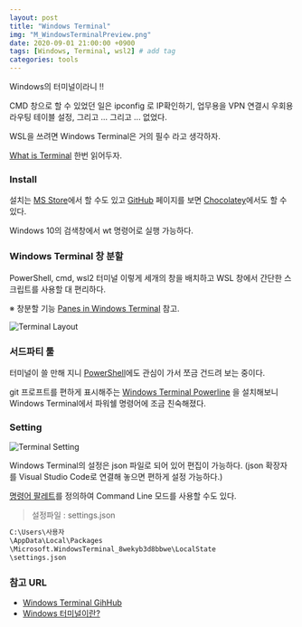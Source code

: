 ```yaml
---
layout: post
title: "Windows Terminal"
img: "M_WindowsTerminalPreview.png"
date: 2020-09-01 21:00:00 +0900
tags: [Windows, Terminal, wsl2] # add tag
categories: tools
---
```


Windows의 터미널이라니 !!  

CMD 창으로 할 수 있었던 일은 ipconfig 로 IP확인하기, 업무용을 VPN 연결시 우회용 라우팅 테이블 설정, 그리고 ... 그리고 ... 없었다. 

WSL을 쓰려면 Windows Terminal은 거의 필수 라고 생각하자. 

[What is Terminal](https://devblogs.microsoft.com/commandline/windows-terminal-preview-1-3-release/) 한번 읽어두자. 

### Install  

설치는 [MS Store](https://aka.ms/terminal)에서 할 수도 있고 [GitHub](https://github.com/microsoft/terminal) 페이지를 보면 [Chocolatey](https://chocolatey.org)에서도 할 수 있다. 

Windows 10의 검색창에서 wt 명령어로 실행 가능하다.  

### Windows Terminal 창 분할 

PowerShell, cmd, wsl2 터미널 이렇게 세개의 창을 배치하고 WSL 창에서 간단한 스크립트를 사용할 대 편리하다.   

※ 창분할 기능 [Panes in Windows Terminal](https://docs.microsoft.com/en-us/windows/terminal/panes) 참고. 

![Terminal Layout]({{site.bashurl}}/assets/img/Terminal_Layout.png) 

### 서드파티 툴 

터미널이 쓸 만해 지니 [PowerShell](https://butteryoon.github.io/dev/2020/07/16/WindowsPowerShell.html)에도 관심이 가서 쪼금 건드려 보는 중이다. 

git 프로프트를 편하게 표시해주는 [Windows Terminal Powerline](https://docs.microsoft.com/ko-kr/windows/terminal/tutorials/powerline-setup) 을 설치해보니 Windows Terminal에서 파워쉘 명령어에 조금 친숙해졌다. 

### Setting 

![Terminal Setting]({{site.bashurl}}/assets/img/WindowsTerminal_setting.png)   

Windows Terminal의 설정은 json 파일로 되어 있어 편집이 가능하다. (json 확장자를 Visual Studio Code로 연결해 놓으면 편하게 설정 가능하다.) 

[명령어 팔레트](https://docs.microsoft.com/ko-kr/windows/terminal/command-palette)를 정의하여 Command Line 모드를 사용할 수도 있다.

> 설정파일 : settings.json 

```html
C:\Users\사용자
\AppData\Local\Packages
\Microsoft.WindowsTerminal_8wekyb3d8bbwe\LocalState
\settings.json 
```


### 참고 URL
-  [Windows Terminal GihHub](https://github.com/microsoft/terminal)
-  [Windows 터미널이란?](https://docs.microsoft.com/ko-kr/windows/terminal/)